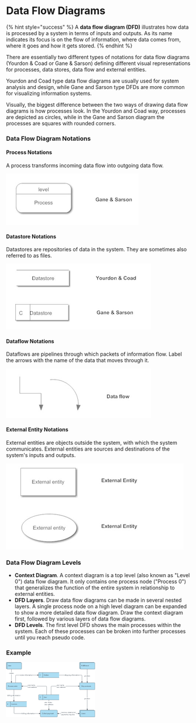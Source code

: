 # Data Flow Diagrams

{% hint style="success" %}
A **data flow diagram \(DFD\)** illustrates how data is processed by a system in terms of inputs and outputs. As its name indicates its focus is on the flow of information, where data comes from, where it goes and how it gets stored.
{% endhint %}

There are essentially two different types of notations for data flow diagrams \(Yourdon & Coad or Gane & Sarson\) defining different visual representations for processes, data stores, data flow and external entities.

Yourdon and Coad type data flow diagrams are usually used for system analysis and design, while Gane and Sarson type DFDs are more common for visualizing information systems.

Visually, the biggest difference between the two ways of drawing data flow diagrams is how processes look. In the Yourdon and Coad way, processes are depicted as circles, while in the Gane and Sarson diagram the processes are squares with rounded corners.

### Data Flow Diagram **Notations**

#### **Process Notations**

A process transforms incoming data flow into outgoing data flow.

![](../../.gitbook/assets/dfd-process-notations.jpeg)

#### **Datastore Notations**

Datastores are repositories of data in the system. They are sometimes also referred to as files.

![](../../.gitbook/assets/dfd-datastore-notations.jpeg)

#### **Dataflow Notations**

Dataflows are pipelines through which packets of information flow. Label the arrows with the name of the data that moves through it.

![](../../.gitbook/assets/dfd-dataflow-notations.jpeg)

#### **External Entity Notations**

External entities are objects outside the system, with which the system communicates. External entities are sources and destinations of the system's inputs and outputs.

![](../../.gitbook/assets/dfd-external-notations.jpeg)

### Data Flow Diagram Levels

* **Context Diagram**. A context diagram is a top level \(also known as "Level 0"\) data flow diagram. It only contains one process node \("Process 0"\) that generalizes the function of the entire system in relationship to external entities.
* **DFD Layers**. Draw data flow diagrams can be made in several nested layers. A single process node on a high level diagram can be expanded to show a more detailed data flow diagram. Draw the context diagram first, followed by various layers of data flow diagrams.
* **DFD Levels**. The first level DFD shows the main processes within the system. Each of these processes can be broken into further processes until you reach pseudo code.

### Example

![](../../.gitbook/assets/image%20%2843%29.png)

